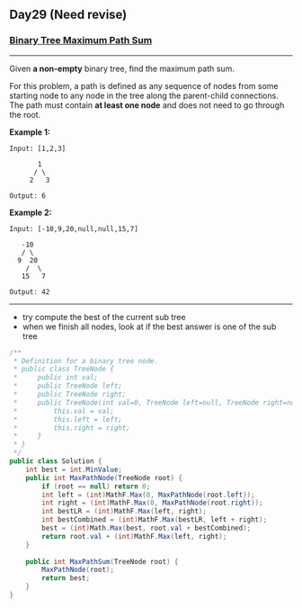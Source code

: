 ## Day29 (Need revise)

### [Binary Tree Maximum Path Sum](https://leetcode.com/explore/challenge/card/30-day-leetcoding-challenge/532/week-5/3314/)

---

Given **a non-empty** binary tree, find the maximum path sum.

For this problem, a path is defined as any sequence of nodes from some starting node to any node in the tree along the parent-child connections. The path must contain **at least one node** and does not need to go through the root.

**Example 1:**
```
Input: [1,2,3]

       1
      / \
     2   3

Output: 6
```


**Example 2:**

```
Input: [-10,9,20,null,null,15,7]

   -10
   / \
  9  20
    /  \
   15   7

Output: 42
```

---

- try compute the best of the current sub tree
- when we finish all nodes, look at if the best answer is one of the sub tree

```cs
/**
 * Definition for a binary tree node.
 * public class TreeNode {
 *     public int val;
 *     public TreeNode left;
 *     public TreeNode right;
 *     public TreeNode(int val=0, TreeNode left=null, TreeNode right=null) {
 *         this.val = val;
 *         this.left = left;
 *         this.right = right;
 *     }
 * }
 */
public class Solution {
    int best = int.MinValue;
    public int MaxPathNode(TreeNode root) {
        if (root == null) return 0;
        int left = (int)MathF.Max(0, MaxPathNode(root.left));
        int right = (int)MathF.Max(0, MaxPathNode(root.right));
        int bestLR = (int)MathF.Max(left, right);
        int bestCombined = (int)MathF.Max(bestLR, left + right);
        best = (int)Math.Max(best, root.val + bestCombined);
        return root.val + (int)MathF.Max(left, right);
    }
    
    public int MaxPathSum(TreeNode root) {
        MaxPathNode(root);
        return best;
    }
}
```